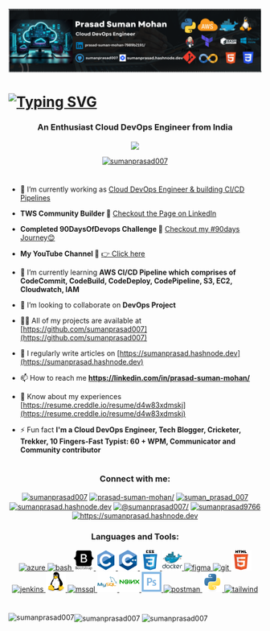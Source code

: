 ![logo](https://github.com/sumanprasad007/sumanprasad007/blob/main/GitHub%20Banner%2011th%20April.png)

<h1><a href="https://git.io/typing-svg"><img src="https://readme-typing-svg.demolab.com?font=Fira+Code&weight=500&size=28&pause=1000&color=0FF700&center=true&vCenter=true&width=1200&height=60&lines=Hi+%F0%9F%91%8B%2C+Explore+world+of+Cloud+%26+DevOps+;With+Prasad+Suman+Mohan%2C+Let's+connect!+" alt="Typing SVG" /></a></h1>

<h3 align="center">An Enthusiast Cloud DevOps Engineer from India</h3>

<p align="center"> <img align="center" src="https://github-profile-trophy.vercel.app/?username=ryo-ma&theme=radical&row=1"/></p>

<p align="center"> <a href="https://twitter.com/sumanprasad007" target="blank"><img src="https://img.shields.io/twitter/follow/sumanprasad007?logo=twitter&style=for-the-badge" alt="sumanprasad007" /></a> </p>

<h1></h1>

- 🔭 I’m currently working as [Cloud DevOps Engineer & building CI/CD Pipelines](https://github.com/sumanprasad007/Streamlining-Website-Deployment-through-AWS-CI-CD-Pipeline.git)
  
- **TWS Community Builder 🔄** [Checkout the Page on LinkedIn](https://www.linkedin.com/company/trainwithshubham/)

- **Completed 90DaysOfDevops Challenge 🚀** [Checkout my #90days Journey😊](https://www.linkedin.com/posts/prasad-suman-mohan_90days-challenge-my-journey-of-growth-activity-7052857767644004353-9n5z?utm_source=share&utm_medium=member_desktop)

- **My YouTube Channel 🎥** [👉 Click here](https://www.youtube.com/@sumanprasad007)

- 🌱 I’m currently learning **AWS CI/CD Pipeline which comprises of CodeCommit, CodeBuild, CodeDeploy, CodePipeline, S3, EC2, Cloudwatch, IAM**

- 👯 I’m looking to collaborate on **DevOps Project**

- 👨‍💻 All of my projects are available at [https://github.com/sumanprasad007](https://github.com/sumanprasad007)

- 📝 I regularly write articles on [https://sumanprasad.hashnode.dev](https://sumanprasad.hashnode.dev)

- 📫 How to reach me **https://linkedin.com/in/prasad-suman-mohan/**

- 📄 Know about my experiences [https://resume.creddle.io/resume/d4w83xdmskj](https://resume.creddle.io/resume/d4w83xdmskj)

<!-- <p align="left"> <img align="right" alt="Cloud DevOps" width="400" src="https://media1.giphy.com/media/v1.Y2lkPTc5MGI3NjExYjU1NGY3NWEyNWRkY2M3Njc0YjEzMzNjZmYwYmZhMzRlYjMzZDM5MCZjdD1z/lP8xu5t2DLGG045H8F/giphy.gif" /> </p> -->

- ⚡ Fun fact **I'm a Cloud DevOps Engineer, Tech Blogger, Cricketer, Trekker, 10 Fingers-Fast Typist: 60 + WPM, Communicator and Community contributor**
<!-- 
### Blogs posts
<!-- BLOG-POST-LIST:START -->
<!-- BLOG-POST-LIST:END --> 

<h1></h1>

<h3 align="center">Connect with me:</h3>
<p align="center">
<a href="https://twitter.com/sumanprasad007" target="blank"><img align="center" src="https://raw.githubusercontent.com/rahuldkjain/github-profile-readme-generator/master/src/images/icons/Social/twitter.svg" alt="sumanprasad007" height="30" width="40" /></a>
<a href="https://linkedin.com/in/prasad-suman-mohan/" target="blank"><img align="center" src="https://raw.githubusercontent.com/rahuldkjain/github-profile-readme-generator/master/src/images/icons/Social/linked-in-alt.svg" alt="prasad-suman-mohan/" height="30" width="40" /></a>
<a href="https://instagram.com/suman_prasad_007" target="blank"><img align="center" src="https://raw.githubusercontent.com/rahuldkjain/github-profile-readme-generator/master/src/images/icons/Social/instagram.svg" alt="suman_prasad_007" height="30" width="40" /></a>
<a href="https://sumanprasad.hashnode.dev" target="blank"><img align="center" src="https://raw.githubusercontent.com/rahuldkjain/github-profile-readme-generator/master/src/images/icons/Social/hashnode.svg" alt="sumanprasad.hashnode.dev" height="30" width="40" /></a>
<a href="https://www.youtube.com/@sumanprasad007" target="blank"><img align="center" src="https://raw.githubusercontent.com/rahuldkjain/github-profile-readme-generator/master/src/images/icons/Social/youtube.svg" alt="@sumanprasad007/" height="30" width="40" /></a>
<a href="https://www.hackerrank.com/sumanprasad9766" target="blank"><img align="center" src="https://raw.githubusercontent.com/rahuldkjain/github-profile-readme-generator/master/src/images/icons/Social/hackerrank.svg" alt="sumanprasad9766" height="30" width="40" /></a>
<a href="/https://sumanprasad.hashnode.dev" target="blank"><img align="center" src="https://raw.githubusercontent.com/rahuldkjain/github-profile-readme-generator/master/src/images/icons/Social/rss.svg" alt="https://sumanprasad.hashnode.dev" height="30" width="40" /></a>
</p>


<h3 align="center">Languages and Tools:</h3>
<p align="center"> <a href="https://azure.microsoft.com/en-in/" target="_blank" rel="noreferrer"> <img src="https://www.vectorlogo.zone/logos/microsoft_azure/microsoft_azure-icon.svg" alt="azure" width="40" height="40"/> </a> <a href="https://www.gnu.org/software/bash/" target="_blank" rel="noreferrer"> <img src="https://www.vectorlogo.zone/logos/gnu_bash/gnu_bash-icon.svg" alt="bash" width="40" height="40"/> </a> <a href="https://getbootstrap.com" target="_blank" rel="noreferrer"> <img src="https://raw.githubusercontent.com/devicons/devicon/master/icons/bootstrap/bootstrap-plain-wordmark.svg" alt="bootstrap" width="40" height="40"/> </a> <a href="https://www.cprogramming.com/" target="_blank" rel="noreferrer"> <img src="https://raw.githubusercontent.com/devicons/devicon/master/icons/c/c-original.svg" alt="c" width="40" height="40"/> </a> <a href="https://www.w3schools.com/cpp/" target="_blank" rel="noreferrer"> <img src="https://raw.githubusercontent.com/devicons/devicon/master/icons/cplusplus/cplusplus-original.svg" alt="cplusplus" width="40" height="40"/> </a> <a href="https://www.w3schools.com/css/" target="_blank" rel="noreferrer"> <img src="https://raw.githubusercontent.com/devicons/devicon/master/icons/css3/css3-original-wordmark.svg" alt="css3" width="40" height="40"/> </a> <a href="https://www.docker.com/" target="_blank" rel="noreferrer"> <img src="https://raw.githubusercontent.com/devicons/devicon/master/icons/docker/docker-original-wordmark.svg" alt="docker" width="40" height="40"/> </a> <a href="https://www.figma.com/" target="_blank" rel="noreferrer"> <img src="https://www.vectorlogo.zone/logos/figma/figma-icon.svg" alt="figma" width="40" height="40"/> </a> <a href="https://git-scm.com/" target="_blank" rel="noreferrer"> <img src="https://www.vectorlogo.zone/logos/git-scm/git-scm-icon.svg" alt="git" width="40" height="40"/> </a> <a href="https://www.w3.org/html/" target="_blank" rel="noreferrer"> <img src="https://raw.githubusercontent.com/devicons/devicon/master/icons/html5/html5-original-wordmark.svg" alt="html5" width="40" height="40"/> </a> <a href="https://www.jenkins.io" target="_blank" rel="noreferrer"> <img src="https://www.vectorlogo.zone/logos/jenkins/jenkins-icon.svg" alt="jenkins" width="40" height="40"/> </a> <a href="https://www.linux.org/" target="_blank" rel="noreferrer"> <img src="https://raw.githubusercontent.com/devicons/devicon/master/icons/linux/linux-original.svg" alt="linux" width="40" height="40"/> </a> <a href="https://www.microsoft.com/en-us/sql-server" target="_blank" rel="noreferrer"> <img src="https://www.svgrepo.com/show/303229/microsoft-sql-server-logo.svg" alt="mssql" width="40" height="40"/> </a> <a href="https://www.mysql.com/" target="_blank" rel="noreferrer"> <img src="https://raw.githubusercontent.com/devicons/devicon/master/icons/mysql/mysql-original-wordmark.svg" alt="mysql" width="40" height="40"/> </a> <a href="https://www.nginx.com" target="_blank" rel="noreferrer"> <img src="https://raw.githubusercontent.com/devicons/devicon/master/icons/nginx/nginx-original.svg" alt="nginx" width="40" height="40"/> </a> <a href="https://www.photoshop.com/en" target="_blank" rel="noreferrer"> <img src="https://raw.githubusercontent.com/devicons/devicon/master/icons/photoshop/photoshop-line.svg" alt="photoshop" width="40" height="40"/> </a> <a href="https://postman.com" target="_blank" rel="noreferrer"> <img src="https://www.vectorlogo.zone/logos/getpostman/getpostman-icon.svg" alt="postman" width="40" height="40"/> </a> <a href="https://www.python.org" target="_blank" rel="noreferrer"> <img src="https://raw.githubusercontent.com/devicons/devicon/master/icons/python/python-original.svg" alt="python" width="40" height="40"/> </a> <a href="https://tailwindcss.com/" target="_blank" rel="noreferrer"> <img src="https://www.vectorlogo.zone/logos/tailwindcss/tailwindcss-icon.svg" alt="tailwind" width="40" height="40"/> </a> </p>

<h1></h1>


<img align="left" src="https://github-readme-stats.vercel.app/api/top-langs?username=sumanprasad007&show_icons=true&locale=en&theme=radical" alt="sumanprasad007" height="307"/>

<img align="center" src="https://github-readme-stats.vercel.app/api?username=sumanprasad007&show_icons=true&locale=en&theme=radical" alt="sumanprasad007" width="400"/>

<img align="center" src="https://github-readme-streak-stats.herokuapp.com/?user=sumanprasad007&theme=radical" alt="sumanprasad007 " width="400" />


